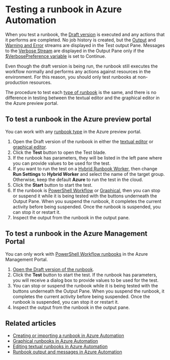 <properties 
	pageTitle="Testing a runbook in Azure Automation"
	description="Before you publish a runbook in Azure Automation, you can test it to ensure that works as expected.  This article describes how to test a runbook and view its output."
	services="automation"
	documentationCenter=""
	authors="bwren"
	manager="stevenka"
	editor="tysonn" />
<tags
	ms.service="automation"
	ms.date="09/23/2015"
	wacn.date=""/>

# Testing a runbook in Azure Automation
When you test a runbook, the [Draft version](/documentation/articles/automation-creating-importing-runbook#publishing-a-runbook) is executed and any actions that it performs are completed. No job history is created, but the [Output](/documentation/articles/automation-runbook-output-and-messages#output-stream) and [Warning and Error](/documentation/articles/automation-runbook-output-and-messages#message-streams) streams are displayed in the Test output Pane. Messages to the [Verbose Stream](/documentation/articles/automation-runbook-output-and-messages#message-streams) are displayed in the Output Pane only if the [$VerbosePreference variable](/documentation/articles/automation-runbook-output-and-messages#preference-variables) is set to Continue.

Even though the draft version is being run, the runbook still executes the workflow normally and performs any actions against resources in the environment. For this reason, you should only test runbooks at non-production resources.

The procedure to test each [type of runbook](/documentation/articles/automation-runbook-types) is the same, and there is no difference in testing between the textual editor and the graphical editor in the Azure preview portal.  


## To test a runbook in the Azure preview portal

You can work with any [runbook type](/documentation/articles/automation-runbook-types) in the Azure preview portal.

1. Open the Draft version of the runbook in either the [textual editor](/documentation/articles/automation-editing-a-runbook#Portal) or [graphical editor](/documentation/articles/automation-graphical-authoring-intro).
2. Click the **Test** button to open the Test blade.
3. If the runbook has parameters, they will be listed in the left pane where you can provide values to be used for the test.
4. If you want to run the test on a [Hybrid Runbook Worker](/documentation/articles/automation-hybrid), then change **Run Settings** to **Hybrid Worker** and select the name of the target group.  Otherwise, keep the default **Azure** to run the test in the cloud.
5. Click the **Start** button to start the test.
6. If the runbook is [PowerShell Workflow](/documentation/articles/automation-runbook-types#powershell-workflow-runbooks) or [Graphical](/documentation/articles/automation-runbook-types#graphical-runbooks), then you can stop or suspend it while it is being tested with the buttons underneath the Output Pane. When you suspend the runbook, it completes the current activity before being suspended. Once the runbook is suspended, you can stop it or restart it.
7. Inspect the output from the runbook in the output pane.



## To test a runbook in the Azure Management Portal

You can only work with [PowerShell Workflow runbooks](/documentation/articles/automation-runbook-types#powershell-workflow-runbooks) in the Azure Management Portal.


1. [Open the Draft version of the runbook](/documentation/articles/automation-edit-textual-runbook#to-edit-a-runbook-with-the-azure-portal).
2. Click the **Test** button to start the test.  If the runbook has parameters, you will receive a dialog box to provide values to be used for the test.
6. You can stop or suspend the runbook while it is being tested with the buttons underneath the Output Pane. When you suspend the runbook, it completes the current activity before being suspended. Once the runbook is suspended, you can stop it or restart it.
7. Inspect the output from the runbook in the output pane.


## Related articles

- [Creating or importing a runbook in Azure Automation](/documentation/articles/automation-creating-importing-runbook)
- [Graphical runbooks in Azure Automation](/documentation/articles/automation-graphical-authoring-intro)
- [Editing textual runbooks in Azure Automation](/documentation/articles/automation-edit-textual-runbook)
- [Runbook output and messages in Azure Automation](/documentation/articles/automation-runbook-output-and-messages)
